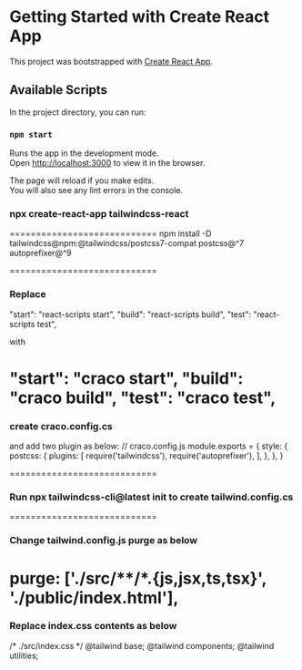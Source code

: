 # Getting Started with Create React App

This project was bootstrapped with [Create React App](https://github.com/facebook/create-react-app).

## Available Scripts

In the project directory, you can run:

### `npm start`

Runs the app in the development mode.\
Open [http://localhost:3000](http://localhost:3000) to view it in the browser.

The page will reload if you make edits.\
You will also see any lint errors in the console.


### npx create-react-app tailwindcss-react
============================
npm install -D tailwindcss@npm:@tailwindcss/postcss7-compat postcss@^7 autoprefixer@^9

============================
 ### Replace 

 "start": "react-scripts start",
    "build": "react-scripts build",
    "test": "react-scripts test",

with


 "start": "craco start",
     "build": "craco build",
     "test": "craco test",
============================
### create craco.config.cs
and add two plugin as below:
// craco.config.js
module.exports = {
    style: {
      postcss: {
        plugins: [
          require('tailwindcss'),
          require('autoprefixer'),
        ],
      },
    },
  }

============================
### Run npx tailwindcss-cli@latest init to create tailwind.config.cs
============================
### Change tailwind.config.js purge as below
   purge: ['./src/**/*.{js,jsx,ts,tsx}', './public/index.html'],
============================
### Replace index.css contents as below
/* ./src/index.css */
@tailwind base;
@tailwind components;
@tailwind utilities;


